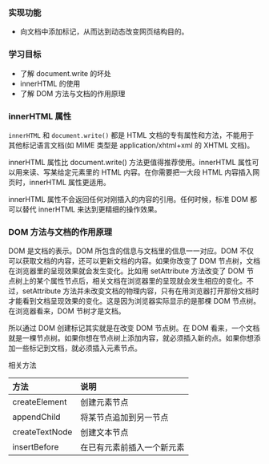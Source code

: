 
### 实现功能

* 向文档中添加标记，从而达到动态改变网页结构目的。


### 学习目标

* 了解 document.write 的坏处
* innerHTML 的使用
* 了解 DOM 方法与文档的作用原理


### innerHTML 属性

`innerHTML` 和 `document.write()` 都是 HTML 文档的专有属性和方法，不能用于其他标记语言文档(如 MIME 类型是 application/xhtml+xml 的 XHTML 文档)。

innerHTML 属性比 document.write() 方法更值得推荐使用。innerHTML 属性可以用来读、写某给定元素里的 HTML 内容。在你需要把一大段 HTML 内容插入网页时，innerHTML 属性更适用。

innerHTML 属性不会返回任何对刚插入的内容的引用。任何时候，标准 DOM 都可以替代 innerHTML 来达到更精细的操作效果。

### DOM 方法与文档的作用原理

DOM 是文档的表示。DOM 所包含的信息与文档里的信息一一对应。DOM 不仅可以获取文档的内容，还可以更新文档的内容。如果你改变了 DOM 节点树，文档在浏览器里的呈现效果就会发生变化。比如用 setAttribute 方法改变了 DOM 节点树上的某个属性节点后，相关文档在浏览器里的呈现就会发生相应的变化。不过，setAttribute 方法并未改变文档的物理内容，只有在用浏览器打开那份文档时才能看到文档呈现效果的变化。这是因为浏览器实际显示的是那棵 DOM 节点树。在浏览器看来，DOM 节树才是文档。

所以通过 DOM 创建标记其实就是在改变 DOM 节点树。在 DOM 看来，一个文档就是一棵节点树。如果你想在节点树上添加内容，就必须插入新的点。如果你想添加一些标记到文档，就必须插入元素节点。

相关方法

| 方法 | 说明 |
|:-----|:----|
| createElement | 创建元素节点 |
| appendChild | 将某节点追加到另一节点 |
| createTextNode | 创建文本节点 |
| insertBefore | 在已有元素前插入一个新元素 |

